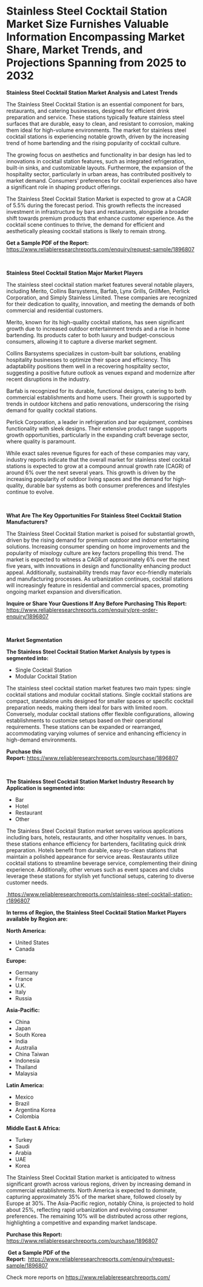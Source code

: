 <p><h1>Stainless Steel Cocktail Station Market Size Furnishes Valuable Information Encompassing Market Share, Market Trends, and Projections Spanning from 2025 to 2032</h1></p><p><strong>Stainless Steel Cocktail Station Market Analysis and Latest Trends</strong></p>
<p><p>The Stainless Steel Cocktail Station is an essential component for bars, restaurants, and catering businesses, designed for efficient drink preparation and service. These stations typically feature stainless steel surfaces that are durable, easy to clean, and resistant to corrosion, making them ideal for high-volume environments. The market for stainless steel cocktail stations is experiencing notable growth, driven by the increasing trend of home bartending and the rising popularity of cocktail culture.</p><p>The growing focus on aesthetics and functionality in bar design has led to innovations in cocktail station features, such as integrated refrigeration, built-in sinks, and customizable layouts. Furthermore, the expansion of the hospitality sector, particularly in urban areas, has contributed positively to market demand. Consumers’ preferences for cocktail experiences also have a significant role in shaping product offerings. </p><p>The Stainless Steel Cocktail Station Market is expected to grow at a CAGR of 5.5% during the forecast period. This growth reflects the increased investment in infrastructure by bars and restaurants, alongside a broader shift towards premium products that enhance customer experience. As the cocktail scene continues to thrive, the demand for efficient and aesthetically pleasing cocktail stations is likely to remain strong.</p></p>
<p><strong>Get a Sample PDF of the Report:&nbsp;</strong> <a href="https://www.reliableresearchreports.com/enquiry/request-sample/1896807?utm_campaign=2809&utm_medium=2&utm_source=Github&utm_content=ia&utm_term=11042025&utm_id=stainless-steel-cocktail-station">https://www.reliableresearchreports.com/enquiry/request-sample/1896807</a></p>
<p>&nbsp;</p>
<p><strong>Stainless Steel Cocktail Station Major Market Players</strong></p>
<p><p>The stainless steel cocktail station market features several notable players, including Merito, Collins Barsystems, Barfab, Lynx Grills, GrillMen, Perlick Corporation, and Simply Stainless Limited. These companies are recognized for their dedication to quality, innovation, and meeting the demands of both commercial and residential customers.</p><p>Merito, known for its high-quality cocktail stations, has seen significant growth due to increased outdoor entertainment trends and a rise in home bartending. Its products cater to both luxury and budget-conscious consumers, allowing it to capture a diverse market segment.</p><p>Collins Barsystems specializes in custom-built bar solutions, enabling hospitality businesses to optimize their space and efficiency. This adaptability positions them well in a recovering hospitality sector, suggesting a positive future outlook as venues expand and modernize after recent disruptions in the industry.</p><p>Barfab is recognized for its durable, functional designs, catering to both commercial establishments and home users. Their growth is supported by trends in outdoor kitchens and patio renovations, underscoring the rising demand for quality cocktail stations.</p><p>Perlick Corporation, a leader in refrigeration and bar equipment, combines functionality with sleek designs. Their extensive product range supports growth opportunities, particularly in the expanding craft beverage sector, where quality is paramount.</p><p>While exact sales revenue figures for each of these companies may vary, industry reports indicate that the overall market for stainless steel cocktail stations is expected to grow at a compound annual growth rate (CAGR) of around 6% over the next several years. This growth is driven by the increasing popularity of outdoor living spaces and the demand for high-quality, durable bar systems as both consumer preferences and lifestyles continue to evolve.</p></p>
<p>&nbsp;</p>
<p><strong>What Are The Key Opportunities For Stainless Steel Cocktail Station Manufacturers?</strong></p>
<p><p>The Stainless Steel Cocktail Station market is poised for substantial growth, driven by the rising demand for premium outdoor and indoor entertaining solutions. Increasing consumer spending on home improvements and the popularity of mixology culture are key factors propelling this trend. The market is expected to witness a CAGR of approximately 6% over the next five years, with innovations in design and functionality enhancing product appeal. Additionally, sustainability trends may favor eco-friendly materials and manufacturing processes. As urbanization continues, cocktail stations will increasingly feature in residential and commercial spaces, promoting ongoing market expansion and diversification.</p></p>
<p><strong>Inquire or Share Your Questions If Any Before Purchasing This Report:</strong> <a href="https://www.reliableresearchreports.com/enquiry/pre-order-enquiry/1896807?utm_campaign=2809&utm_medium=2&utm_source=Github&utm_content=ia&utm_term=11042025&utm_id=stainless-steel-cocktail-station">https://www.reliableresearchreports.com/enquiry/pre-order-enquiry/1896807</a></p>
<p>&nbsp;</p>
<p><strong>Market Segmentation</strong></p>
<p><strong>The Stainless Steel Cocktail Station Market Analysis by types is segmented into:</strong></p>
<p><ul><li>Single Cocktail Station</li><li>Modular Cocktail Station</li></ul></p>
<p><p>The stainless steel cocktail station market features two main types: single cocktail stations and modular cocktail stations. Single cocktail stations are compact, standalone units designed for smaller spaces or specific cocktail preparation needs, making them ideal for bars with limited room. Conversely, modular cocktail stations offer flexible configurations, allowing establishments to customize setups based on their operational requirements. These stations can be expanded or rearranged, accommodating varying volumes of service and enhancing efficiency in high-demand environments.</p></p>
<p><strong>Purchase this Report:&nbsp;</strong><a href="https://www.reliableresearchreports.com/purchase/1896807?utm_campaign=2809&utm_medium=2&utm_source=Github&utm_content=ia&utm_term=11042025&utm_id=stainless-steel-cocktail-station">https://www.reliableresearchreports.com/purchase/1896807</a></p>
<p>&nbsp;</p>
<p><strong>The Stainless Steel Cocktail Station Market Industry Research by Application is segmented into:</strong></p>
<p><ul><li>Bar</li><li>Hotel</li><li>Restaurant</li><li>Other</li></ul></p>
<p><p>The Stainless Steel Cocktail Station market serves various applications including bars, hotels, restaurants, and other hospitality venues. In bars, these stations enhance efficiency for bartenders, facilitating quick drink preparation. Hotels benefit from durable, easy-to-clean stations that maintain a polished appearance for service areas. Restaurants utilize cocktail stations to streamline beverage service, complementing their dining experience. Additionally, other venues such as event spaces and clubs leverage these stations for stylish yet functional setups, catering to diverse customer needs.</p></p>
<p><a href="https://www.reliableresearchreports.com/stainless-steel-cocktail-station-r1896807?utm_campaign=2809&utm_medium=2&utm_source=Github&utm_content=ia&utm_term=11042025&utm_id=stainless-steel-cocktail-station">&nbsp;https://www.reliableresearchreports.com/stainless-steel-cocktail-station-r1896807</a></p>
<p><strong>In terms of Region, the Stainless Steel Cocktail Station Market Players available by Region are:</strong></p>
<p>
    <p> <strong> North America: </strong>
        <ul>
            <li>United States</li>
            <li>Canada</li>
        </ul>
        </p> 
    <p> <strong> Europe: </strong>
        <ul>
            <li>Germany</li>
            <li>France</li>
            <li>U.K.</li>
            <li>Italy</li>
            <li>Russia</li>
        </ul>
        </p> 
    <p> <strong> Asia-Pacific: </strong>
        <ul>
            <li>China</li>
            <li>Japan</li>
            <li>South Korea</li>
            <li>India</li>
            <li>Australia</li>
            <li>China Taiwan</li>
            <li>Indonesia</li>
            <li>Thailand</li>
            <li>Malaysia</li>
        </ul>
        </p> 
    <p> <strong> Latin America: </strong>
        <ul>
            <li>Mexico</li>
            <li>Brazil</li>
            <li>Argentina Korea</li>
            <li>Colombia</li>
        </ul>
        </p> 
    <p> <strong> Middle East & Africa: </strong>
        <ul>
            <li>Turkey</li>
            <li>Saudi</li>
            <li>Arabia</li>
            <li>UAE</li>
            <li>Korea</li>
        </ul>
    </p>
    </p>
<p><p>The Stainless Steel Cocktail Station market is anticipated to witness significant growth across various regions, driven by increasing demand in commercial establishments. North America is expected to dominate, capturing approximately 35% of the market share, followed closely by Europe at 30%. The Asia-Pacific region, notably China, is projected to hold about 25%, reflecting rapid urbanization and evolving consumer preferences. The remaining 10% will be distributed across other regions, highlighting a competitive and expanding market landscape.</p></p>
<p><strong>Purchase this Report: </strong><a href="https://www.reliableresearchreports.com/purchase/1896807?utm_campaign=2809&utm_medium=2&utm_source=Github&utm_content=ia&utm_term=11042025&utm_id=stainless-steel-cocktail-station">https://www.reliableresearchreports.com/purchase/1896807</a></p>
<p>&nbsp;<strong>Get a Sample PDF of the Report:&nbsp;&nbsp;</strong><a href="https://www.reliableresearchreports.com/enquiry/request-sample/1896807?utm_campaign=2809&utm_medium=2&utm_source=Github&utm_content=ia&utm_term=11042025&utm_id=stainless-steel-cocktail-station">https://www.reliableresearchreports.com/enquiry/request-sample/1896807</a></p>
<p><strong></strong></p>
<p>Check more reports on <a href="https://www.reliableresearchreports.com/?utm_campaign=2809&utm_medium=2&utm_source=Github&utm_content=ia&utm_term=11042025&utm_id=stainless-steel-cocktail-station">https://www.reliableresearchreports.com/</a></p>